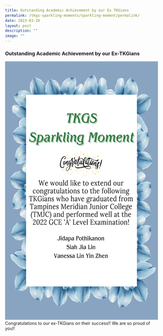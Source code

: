 ```yaml
---
title: Outstanding Academic Achievement by our Ex TKGians
permalink: /tkgs-sparkling-moments/sparkling-moment/permalink/
date: 2023-03-28
layout: post
description: ""
image: ""
---
```

<h3><strong>Outstanding Academic Achievement by our Ex-TKGians</strong></h3>
<img src="/images/Sparkling_Moment/TKGS_Sparkling_Moment.png" style="width:600px;height:850px;"><br> Congratulations to our ex-TKGians on their success!! We are so proud of you!!